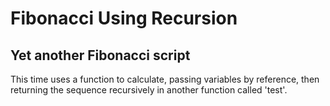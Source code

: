 # Fibonacci Using Recursion
## Yet another Fibonacci script

This time uses a function to calculate, passing variables by reference, then returning the sequence recursively in another function called 'test'.
